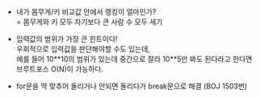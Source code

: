 - 내가 몸무게/키 비교값 안에서 랭킹이 얼마인가?   
= 몸무게와 키 모두 자기보다 큰 사람 수 모두 세기

- 입력값의 범위가 가장 큰 힌트이다!   
우회적으로 입력값을 판단해야할 수도 있는데,    
예를 들어 10\**10의 범위가 있는데 중간으로 잘라 10\**5만 봐도 된다라고 한다면 브루트포스 O(N)이 가능하다.

- for문을 딱 맞추어 돌리거나 안되면 돌리다가 break문으로 해결 (BOJ 1503번)